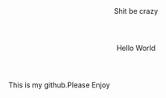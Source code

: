 
<html>
  <head>
   <header>Shit be crazy</header>
  </head>
 <body>
  <header> Hello World </header>
   <p>This is my github.Please Enjoy</p>
 </body>
</html>
